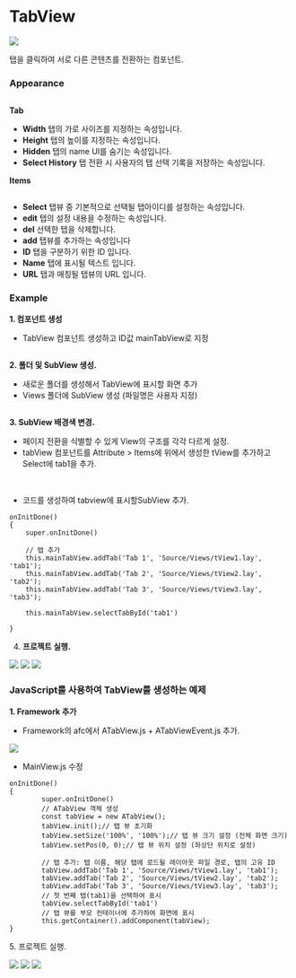 # TabView

![](../../.gitbook/assets/tabview-comp-00.png)

탭을 클릭하여 서로 다른 콘텐츠를 전환하는 컴포넌트.

### Appearance

<div align="left"><img src="../../.gitbook/assets/tabview-comp-01.png" alt=""></div>

**Tab**

* **Width** 탭의 가로 사이즈를 지정하는 속성입니다.
* **Height** 탭의 높이를 지정하는 속성입니다.
* **Hidden** 탭의 name UI를 숨기는 속성입니다.
* **Select History** 탭 전환 시 사용자의 탭 선택 기록을 저장하는 속성입니다.

**Items**

<div align="left"><img src="../../.gitbook/assets/tabview-ex-02.png" alt=""></div>

* **Select** 탭뷰 중 기본적으로 선택될 탭아이디를 설정하는 속성입니다.
* **edit** 탭의 설정 내용을 수정하는 속성입니다.
* **del** 선택한 탭을 삭제합니다.
* **add** 탭뷰를 추가하는 속성입니다
* **ID** 탭을 구분하기 위한 ID 입니다.
* **Name** 탭에 표시될 텍스트 입니다.
* **URL** 탭과 매칭될 탭뷰의 URL 입니다.

### Example

**1. 컴포넌트 생성**

* TabView 컴포넌트 생성하고 ID값 mainTabView로 지정

<figure><img src="../../.gitbook/assets/스크린샷 2025-07-11 135528.png" alt=""><figcaption></figcaption></figure>

**2. 폴더 및 SubView 생성.**

* 새로운 폴더를 생성해서 TabView에 표시할 화면 추가
* Views 폴더에 SubView 생성 (파일명은 사용자 지정)

<div align="left"><img src="../../.gitbook/assets/tabview-comp-07.png" alt=""></div>

**3. SubView 배경색 변경.**

* 페이지 전환을 식별할 수 있게 View의 구조를 각각 다르게 설정.
* tabView 컴포넌트를 Attribute > Items에 위에서 생성한 tView를 추가하고 Select에 tab1을 추가.

<div align="left"><img src="../../.gitbook/assets/d886c56b-0525-4ff6-8ee2-8830f8950b39.png" alt=""> <img src="../../.gitbook/assets/tabview-ex-03.png" alt=""></div>



* 코드를 생성하여 tabview에 표시할SubView 추가.

```
onInitDone()
{
	super.onInitDone()

	// 탭 추가
	this.mainTabView.addTab('Tab 1', 'Source/Views/tView1.lay', 'tab1');
	this.mainTabView.addTab('Tab 2', 'Source/Views/tView2.lay', 'tab2');
	this.mainTabView.addTab('Tab 3', 'Source/Views/tView3.lay', 'tab3');
	
	this.mainTabView.selectTabById('tab1')

} 
```



4. **프로젝트 실행.**

![](../../.gitbook/assets/tabview-comp-04.png) ![](../../.gitbook/assets/tabview-comp-05.png) ![](../../.gitbook/assets/tabview-comp-06.png)



### JavaScript를 사용하여 TabView를 생성하는 예제

**1. Framework 추가**

* Framework의 afc에서 ATabView.js + ATabViewEvent.js 추가.

![](../../.gitbook/assets/tabview-comp-08.png)



* MainView.js 수정

```
onInitDone() 
{
        super.onInitDone()
        // ATabView 객체 생성
        const tabView = new ATabView();
        tabView.init();// 탭 뷰 초기화
        tabView.setSize('100%', '100%');// 탭 뷰 크기 설정 (전체 화면 크기)
        tabView.setPos(0, 0);// 탭 뷰 위치 설정 (좌상단 위치로 설정)

        // 탭 추가: 탭 이름, 해당 탭에 로드될 레이아웃 파일 경로, 탭의 고유 ID
        tabView.addTab('Tab 1', 'Source/Views/tView1.lay', 'tab1');
        tabView.addTab('Tab 2', 'Source/Views/tView2.lay', 'tab2');
        tabView.addTab('Tab 3', 'Source/Views/tView3.lay', 'tab3');
        // 첫 번째 탭(tab1)을 선택하여 표시
        tabView.selectTabById('tab1')
        // 탭 뷰를 부모 컨테이너에 추가하여 화면에 표시
        this.getContainer().addComponent(tabView);
}
```



5\. 프로젝트 실행.

![](../../.gitbook/assets/tabview-comp-04.png) ![](../../.gitbook/assets/tabview-comp-05.png) ![](../../.gitbook/assets/tabview-comp-06.png)
